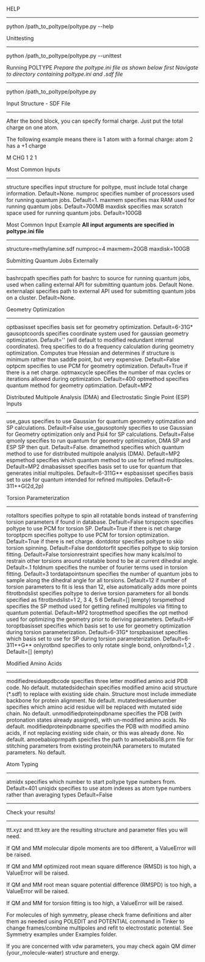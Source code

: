 HELP
*********************************************
python /path_to_poltype/poltype.py --help

Unittesting
*********************************************
python /path_to_poltype/poltype.py --unittest

Running POLTYPE
*Prepare the poltype.ini file as shown below first*
*Navigate to directory containing poltype.ini and .sdf file*
*********************************************
python /path_to_poltype/poltype.py

Input Structure - SDF File
*********************************************
After the bond block, you can specify formal charge. Just put the total charge on one atom.

The following example means there is 1 atom with a formal charge: atom 2 has a +1 charge

M  CHG  1   2   1

Most Common Inputs
********************************************* 
structure         specifies input structure for poltype, must include total charge information. 
                  Default=None.
numproc           specifies number of processors used for running quantum jobs. 
                  Default=1.
maxmem            specifies max RAM used for running quantum jobs. 
                  Default=700MB 
maxdisk           specifies max scratch space used for running quantum jobs. 
                  Default=100GB

Most Common Input Example
**All input arguments are specified in poltype.ini file**
*********************************************
structure=methylamine.sdf
numproc=4
maxmem=20GB
maxdisk=100GB


Submitting Quantum Jobs Externally
********************************************* 
bashrcpath        specifies path for bashrc to source for running quantum jobs, used when calling external API 
                  for submitting quantum jobs. 
                  Default None.
externalapi       specifies path to external API used for submitting quantum jobs on a cluster. 
                  Default=None.

Geometry Optimization
********************************************* 
optbasisset       specifies basis set for geometry optimization. 
                  Default=6-31G*
gausoptcoords     specifies coordinate system used for gaussian geometry optimization. 
                  Default='' 
                  (will default to modified redundant internal coordinates).
freq              specifies to do a frequency calculation during geometry optimization. Computes true Hessian 
                  and determines if structure is minimum rather than saddle point, but very expensive. 
                  Default=False
optpcm            specifies to use PCM for geometry optimization. 
                  Default=True if there is a net charge.
optmaxcycle       specifies the number of max cycles or iterations allowed during optimization.
                  Default=400
optmethod         specifies quantum method for geometry optimziation. 
                  Default=MP2

Distributed Multipole Analysis (DMA) and Electrostatic Single Point (ESP) Inputs
********************************************* 
use_gaus          specifies to use Gaussian for quantum geometry optimzation and SP calculations. 
                  Default=False
use_gausoptonly   specifies to use Gaussian for Geometry optimization only and Psi4 for SP calculations. 
                  Default=False
qmonly            specifies to run quantum for geometry optimization, DMA SP and ESP SP then quit. 
                  Default=False.
dmamethod         specifies which quantum method to use for distributed multipole analysis (DMA). 
                  Default=MP2
espmethod         specifies which quantum method to use for refined multipoles. 
                  Default=MP2
dmabasisset       specifies basis set to use for quantum that generates initial multipoles. 
                  Default=6-311G**
espbasisset       specifies basis set to use for quantum intended for refined multipoles. 
                  Default=6-311++G(2d,2p)

Torsion Parameterization
*********************************************       
rotalltors        specifies poltype to spin all rotatable bonds instead of transferring torsion parameters if 
                  found in database. 
                  Default=False
torsppcm          specifies poltype to use PCM for torsion SP. 
                  Default=True if there is net charge
toroptpcm         specifies poltype to use PCM for torsion optimization. 
                  Default=True if there is net charge.
dontdotor         specifies poltype to skip torsion spinning. 
                  Default=False
dontdotorfit      specifies poltype to skip torsion fitting. 
                  Default=False
torsionrestraint  specifies how many kcals/mol to restrain other torsions around rotatable bond to be at 
                  current dihedral angle. 
                  Default=.1
foldnum           specifies the number of fourier terms used in torsion fitting.
                  Default=3
tordatapointsnum  specifies the number of quantum jobs to sample along the dihedral angle for all torsions.
                  Default=12 if number of torsion parameters to fit is less than 12, else automatically adds more points
fitrotbndslist    specifies poltype to derive torsion parameters for all bonds
                  specified as fitrotbndslist=1 2, 3 4, 5 6
                  Default=[] (empty)
torspmethod       specifies the SP method used for getting refined multipoles via fitting to quantum potential. 
                  Default=MP2
toroptmethod      specifies the opt method used for optimizing the geometry prior to deriving parameters. 
                  Default=HF
toroptbasisset    specifies which basis set to use for geometry optimization during torsion parameterization. 
                  Default=6-31G*
torspbasisset     specifies which basis set to use for SP during torsion parameterization. 
                  Default=6-311++G**
onlyrotbnd        specifies to only rotate single bond, onlyrotbnd=1,2 . 
                  Default=[] (empty)

Modified Amino Acids
*********************************************
modifiedresiduepdbcode    specifies three letter modified amino acid PDB code. 
                          No default.
mutatedsidechain          specifies modified amino acid structure (*.sdf) to replace with existing side chain. 
                          Structure most include immediate backbone for protein alignment. 
                          No default.
mutatedresiduenumber      specifies which amino acid residue will be replaced with mutated side chain. 
                          No default.
unmodifiedproteinpdbname  specifies the PDB (with protonation states already assigned), with un-modified 
                          amino acids. 
                          No default.
modifiedproteinpdbname    specifies the PDB with modified amino acids, if not replacing existing side chain, or 
                          this was already done. 
                          No default.
amoebabioprmpath          speicfies the path to amoebabio18.prm file for stitching parameters from existing 
                          protein/NA parameters to mutated parameters. 
                          No default.

Atom Typing
********************************************* 
atmidx   specifies which number to start poltype type numbers from. 
         Default=401
uniqidx  specifies to use atom indexes as atom type numbers rather than averaging types
         Default=False


*********************************************
Check your results!
*********************************************
ttt.xyz and ttt.key are the resulting structure and parameter files you will need.

If QM and MM molecular dipole moments are too different, a ValueError will be raised.

If QM and MM optimized root mean square difference (RMSD) is too high, a ValueError will be raised.

If QM and MM root mean square potential difference (RMSPD) is too high, a ValueError will be raised.

If QM and MM for torsion fitting is too high, a ValueError will be raised.

For molecules of high symmetry, please check frame definitions and alter them as needed using POLEDIT and POTENTIAL command in Tinker to change frames/combine multipoles and refit to electrostatic potential. See Symmetry examples under Examples folder.

If you are concerned with vdw parameters, you may check again QM dimer (your_molecule-water) structure and energy.


